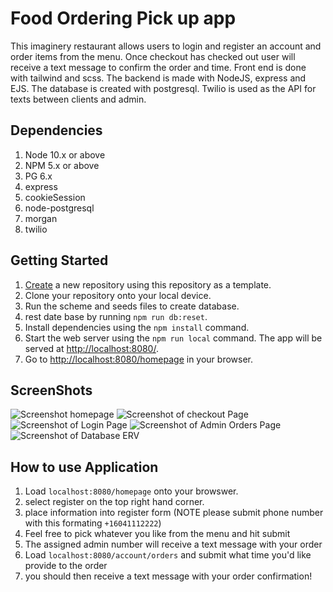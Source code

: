 # Food Ordering Pick up app

This imaginery restaurant allows users to login and register an account and order items from the menu. 
Once checkout has checked out user will receive a text message to confirm the order and time. Front end is done with tailwind  and scss. The backend is made with NodeJS, express and EJS. The database is created with postgresql. Twilio is used as the API for texts between clients and admin.


## Dependencies

1. Node 10.x or above
2. NPM 5.x or above
3. PG 6.x
4. express
5. cookieSession
6. node-postgresql
7. morgan
8. twilio

## Getting Started

1. [Create](https://github.com/Sohaib-GO/Project-02) a new repository using this repository as a template.
2. Clone your repository onto your local device.
3. Run the scheme and seeds files to create database.
3. rest date base by running `npm run db:reset`.
4. Install dependencies using the `npm install` command.
5. Start the web server using the `npm run local` command. The app will be served at <http://localhost:8080/>.
6. Go to <http://localhost:8080/homepage> in your browser.


## ScreenShots 
![Screenshot homepage](https://github.com/Sohaib-GO/Project-02/blob/master/img/home_page.png?raw=true)
![Screenshot of checkout Page](https://github.com/Sohaib-GO/Project-02/blob/master/img/checkout.png?raw=true)
![Screenshot of Login Page](https://github.com/Sohaib-GO/Project-02/blob/master/img/login.png?raw=true)
![Screenshot of Admin Orders Page](https://github.com/Sohaib-GO/Project-02/blob/master/img/admin_orders.png?raw=true)
![Screenshot of Database ERV](https://github.com/Sohaib-GO/Project-02/blob/master/img/Database-ERD.png?raw=true)


## How to use Application
1. Load `localhost:8080/homepage` onto your browswer.
2. select register on the top right hand corner.
3. place information into register form (NOTE please submit phone number with this formating `+16041112222`)
4. Feel free to pick whatever you like from the menu and hit submit 
5. The assigned admin number will receive a text message with your order
5. Load `localhost:8080/account/orders` and submit what time you'd like provide to the order
6. you should then receive a text message with your order confirmation!
